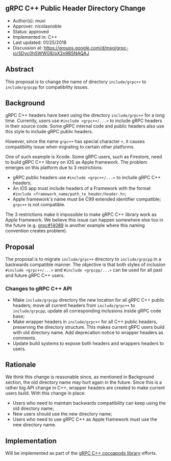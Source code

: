 gRPC C++ Public Header Directory Change
----
* Author(s): muxi
* Approver: nicolasnoble
* Status: approved
* Implemented in: C++
* Last updated: 01/25/2018
* Discussion at: https://groups.google.com/d/msg/grpc-io/SDyc0hSWWG8/pX2n9BSNAQAJ

## Abstract
This proposal is to change the name of directory `include/grpc++` to `include/grpcpp` for compatibility issues. 

## Background
gRPC C++ headers have been using the directory `include/grpc++` for a long time. Currently, users use `#include <grpc++/...>` to include gRPC headers in their source code. Some gRPC internal code and public headers also use this style to include gRPC public headers.

However, since the name `grpc++` has special character `+`, it causes compatibility issue when migrating to certain other platforms.

One of such example is Xcode. Some gRPC users, such as Firestore, need to build gRPC C++ library on iOS as Apple framework. The problem emerges on this platform due to 3 restrictions:
- gRPC public headers use `#include <grpc++/...>` to include gRPC C++ headers;
- An iOS app must include headers of a Framework with the format `#include <framework_name/path_to_header/header.h>`;
- Apple framework's name must be C99 extended identifier compatible; `grpc++` is not compatible.

The 3 restrictions make it impossible to make gRPC C++ library work as Apple framework. We believe this issue can happen somewhere else too in the future (e.g. [grpc#14089](https://github.com/grpc/grpc/pull/14089) is another example where this naming convention creates problem).

## Proposal

The proposal is to migrate `include/grpc++` directory to `include/grpcpp` in a backwards compatible manner. The objective is that both styles of inclusion `#include <grpc++/...>` and `#include <grpcpp/...>` can be used for all past and future gRPC C++ users.

### Changes to gRPC C++ API

- Make `include/grpcpp` directory the new location for all gRPC C++ public headers; move all current headers from `include/grpc++` to `include/grpcpp`; update all corresponding inclusions inside gRPC code base;
- Make wrapper headers in `include/grpc++` for all C++ public headers, preserving the directory structure. This makes current gRPC users build with old directory name. Add deprecation notice to wrapper headers as comments. 
- Update build systems to expose both headers and wrappers headers to users.

## Rationale
We think this change is reasonable since, as mentioned in Background section, the old directory name may hurt again in the future. Since this is a rather big API change in C++, wrapper headers are created to make current users build. With this change in place:
- Users who need to maintain backwards compatibility can keep using the old directory name;
- New users should use the new directory name;
- Users who need to use gRPC C++ as Apple framework must use the new directory name.

## Implementation
Will be implemented as part of the [gRPC C++ cocoapods library](https://github.com/grpc/grpc/issues/13582) efforts.
